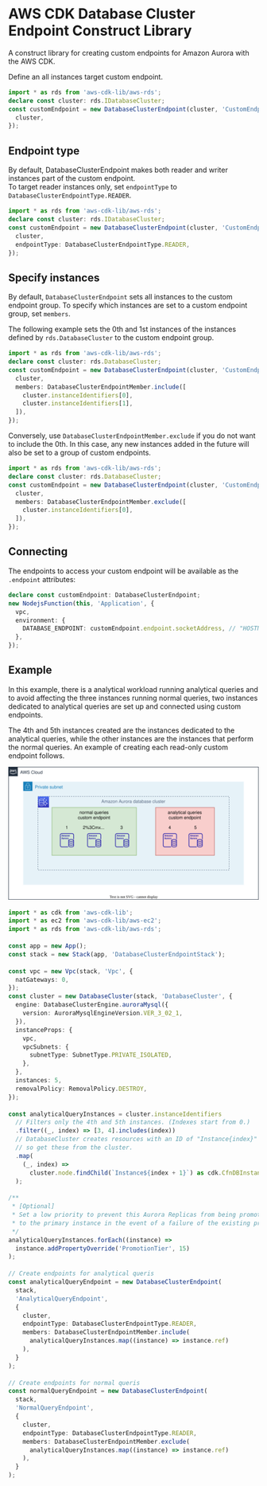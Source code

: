 # AWS CDK Database Cluster Endpoint Construct Library

A construct library for creating custom endpoints for Amazon Aurora with the AWS CDK.

Define an all instances target custom endpoint.

```ts
import * as rds from 'aws-cdk-lib/aws-rds';
declare const cluster: rds.IDatabaseCluster;
const customEndpoint = new DatabaseClusterEndpoint(cluster, 'CustomEndpoint', {
  cluster,
});
```

## Endpoint type

By default, DatabaseClusterEndpoint makes both reader and writer instances part of the custom endpoint.  
To target reader instances only, set `endpointType` to `DatabaseClusterEndpointType.READER`.

```ts
import * as rds from 'aws-cdk-lib/aws-rds';
declare const cluster: rds.IDatabaseCluster;
const customEndpoint = new DatabaseClusterEndpoint(cluster, 'CustomEndpoint', {
  cluster,
  endpointType: DatabaseClusterEndpointType.READER,
});
```

## Specify instances

By default, `DatabaseClusterEndpoint` sets all instances to the custom endpoint group.
To specify which instances are set to a custom endpoint group, set `members`.

The following example sets the 0th and 1st instances of the instances defined by `rds.DatabaseCluster` to the custom endpoint group.

```ts
import * as rds from 'aws-cdk-lib/aws-rds';
declare const cluster: rds.DatabaseCluster;
const customEndpoint = new DatabaseClusterEndpoint(cluster, 'CustomEndpoint', {
  cluster,
  members: DatabaseClusterEndpointMember.include([
    cluster.instanceIdentifiers[0],
    cluster.instanceIdentifiers[1],
  ]),
});
```

Conversely, use `DatabaseClusterEndpointMember.exclude` if you do not want to include the 0th. In this case, any new instances added in the future will also be set to a group of custom endpoints.

```ts
import * as rds from 'aws-cdk-lib/aws-rds';
declare const cluster: rds.DatabaseCluster;
const customEndpoint = new DatabaseClusterEndpoint(cluster, 'CustomEndpoint', {
  cluster,
  members: DatabaseClusterEndpointMember.exclude([
    cluster.instanceIdentifiers[0],
  ]),
});
```

## Connecting

The endpoints to access your custom endpoint will be available as the `.endpoint` attributes:

```ts
declare const customEndpoint: DatabaseClusterEndpoint;
new NodejsFunction(this, 'Application', {
  vpc,
  environment: {
    DATABASE_ENDPOINT: customEndpoint.endpoint.socketAddress, // "HOSTNAME:PORT"
  },
});
```

## Example

In this example, there is a analytical workload running analytical queries and
to avoid affecting the three instances running normal queries,
two instances dedicated to analytical queries are set up and connected using custom endpoints.

The 4th and 5th instances created are the instances dedicated to the analytical queries,
while the other instances are the instances that perform the normal queries.
An example of creating each read-only custom endpoint follows.

![example architecture](./docs/example-architecture.svg)

```ts
import * as cdk from 'aws-cdk-lib';
import * as ec2 from 'aws-cdk-lib/aws-ec2';
import * as rds from 'aws-cdk-lib/aws-rds';

const app = new App();
const stack = new Stack(app, 'DatabaseClusterEndpointStack');

const vpc = new Vpc(stack, 'Vpc', {
  natGateways: 0,
});
const cluster = new DatabaseCluster(stack, 'DatabaseCluster', {
  engine: DatabaseClusterEngine.auroraMysql({
    version: AuroraMysqlEngineVersion.VER_3_02_1,
  }),
  instanceProps: {
    vpc,
    vpcSubnets: {
      subnetType: SubnetType.PRIVATE_ISOLATED,
    },
  },
  instances: 5,
  removalPolicy: RemovalPolicy.DESTROY,
});

const analyticalQueryInstances = cluster.instanceIdentifiers
  // Filters only the 4th and 5th instances. (Indexes start from 0.)
  .filter((_, index) => [3, 4].includes(index))
  // DatabaseCluster creates resources with an ID of "Instance{index}" (Indexes start from 1.),
  // so get these from the cluster.
  .map(
    (_, index) =>
      cluster.node.findChild(`Instance${index + 1}`) as cdk.CfnDBInstance
  );

/**
 * [Optional]
 * Set a low priority to prevent this Aurora Replicas from being promoted
 * to the primary instance in the event of a failure of the existing primary instance.
 */
analyticalQueryInstances.forEach((instance) =>
  instance.addPropertyOverride('PromotionTier', 15)
);

// Create endpoints for analytical queris
const analyticalQueryEndpoint = new DatabaseClusterEndpoint(
  stack,
  'AnalyticalQueryEndpoint',
  {
    cluster,
    endpointType: DatabaseClusterEndpointType.READER,
    members: DatabaseClusterEndpointMember.include(
      analyticalQueryInstances.map((instance) => instance.ref)
    ),
  }
);

// Create endpoints for normal queris
const normalQueryEndpoint = new DatabaseClusterEndpoint(
  stack,
  'NormalQueryEndpoint',
  {
    cluster,
    endpointType: DatabaseClusterEndpointType.READER,
    members: DatabaseClusterEndpointMember.exclude(
      analyticalQueryInstances.map((instance) => instance.ref)
    ),
  }
);
```
